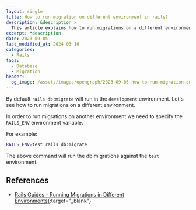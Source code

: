 ```yaml
---
layout: single
title: How to run migration on different environment in rails?
description: &description >
  This article explains how to run migrations on a different environment in rails.
excerpt: *description
date: 2023-09-05
last_modified_at: 2024-03-16
categories:
  - Rails
tags:
  - Database
  - Migration
header:
  og_image: /assets/images/opengraph/2023-09-05-how-to-run-migration-on-different-environment-in-rails.png
---
```


By default `rails db:migrate` will run in the `development` environment.
Let's see how to run migrations on a different environment.

In order to run migrations on another environment we need to specify the
`RAILS_ENV` environment variable.

For example:

```bash
RAILS_ENV=test rails db:migrate
```

The above command will run the db migrations against the `test` environment.

## References

- [Rails Guides - Running Migrations in Different Environments](https://guides.rubyonrails.org/active_record_migrations.html#running-migrations-in-different-environments){:target="_blank"}
